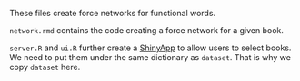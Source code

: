 These files create force networks for functional words. 

`network.rmd` contains the code creating a force network for a given book.

`server.R` and `ui.R` further create a [ShinyApp](https://kirin.shinyapps.io/network/) to allow users to select books. We need to put them under the same dictionary as `dataset`. That is why we copy `dataset` here.
